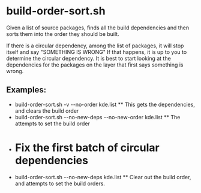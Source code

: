 # build-order-sort.sh
Given a list of source packages, finds all the build dependencies and
then sorts them into the order they should be built.

If there is a circular dependency, among the list of packages, it will
stop itself and say "SOMETHING IS WRONG"  If that happens, it is up to
you to determine the circular dependency.  It is best to start looking at
the dependencies for the packages on the layer that first says something
is wrong.

## Examples:
* build-order-sort.sh -v --no-order kde.list
** This gets the dependencies, and clears the build order
* build-order-sort.sh --no-new-deps --no-new-order kde.list
** The attempts to set the build order
* # Fix the first batch of circular dependencies
* build-order-sort.sh --no-new-deps kde.list
** Clear out the build order, and attempts to set the build orders.

